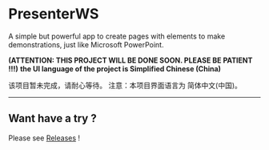 # PresenterWS
A simple but powerful app to create pages with elements to make demonstrations, just like Microsoft PowerPoint.

**(ATTENTION: THIS PROJECT WILL BE DONE SOON. PLEASE BE PATIENT !!!)**
**the UI language of the project is Simplified Chinese (China)**

该项目暂未完成，请耐心等待。
注意：本项目界面语言为 简体中文(中国)。

------------

## **Want have a try ?**
Please see [Releases](https://github.com/YujunA/PresenterWS/releases/ "Releases") !

